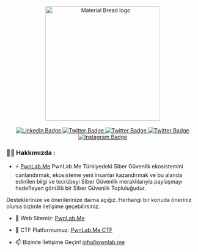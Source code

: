 <div id="header" align="center">
  <img width="300" src="https://pwnlab.me/wp-content/webp-express/webp-images/uploads/2020/11/Logo2334.png.webp" alt="Material Bread logo">
</div><br>

<div id="badges" align="center">
  <a href="https://www.linkedin.com/company/pwnlab/">
    <img src="https://img.shields.io/badge/LinkedIn-blue?style=for-the-badge&logo=linkedin&logoColor=white" alt="LinkedIn Badge"/>
  </a>
  <a href="https://twitter.com/PwnlabMe">
    <img src="https://img.shields.io/badge/Twitter-blue?style=for-the-badge&logo=twitter&logoColor=white" alt="Twitter Badge"/>
  </a>
  <a href="https://discord.gg/GYzrXcGTbr">
    <img src="https://img.shields.io/badge/Discord-blue?style=for-the-badge&logo=discord&logoColor=white" alt="Twitter Badge"/>
  </a>
  <a href="https://t.me/hackcoderepeat">
    <img src="https://img.shields.io/badge/Telegram-blue?style=for-the-badge&logo=telegram&logoColor=white" alt="Twitter Badge"/>
  </a>
    <a href="https://www.instagram.com/pwnlab.me/">
    <img src="https://img.shields.io/badge/Instagram-purple?style=for-the-badge&logo=instagram&logoColor=white" alt="Instagram Badge"/>
  </a>
</div>

### :man_technologist: Hakkımızda :

- :zap: [PwnLab.Me](https://pwnlab.me) PwnLab.Me Türkiyedeki Siber Güvenlik ekosistemini canlandırmak, ekosisteme yeni insanlar kazandırmak ve bu alanda edinilen bilgi ve tecrübeyi Siber Güvenlik meraklılarıyla paylaşmayı hedefleyen gönüllü bir Siber Güvenlik Topluluğudur.

Desteklerinize ve önerilerinize daima açığız. Herhangi bir konuda öneriniz olursa bizimle iletişime geçebilirsiniz.



- :telescope: Web Sitemiz: [PwnLab.Me](https://pwnlab.me)

- :telescope: CTF Platformumuz: [PwnLab.Me CTF](https://ctf.pwnlab.me)

- :mailbox: Bizimle İletişime Geçin! [info@pwnlab.me](mailto:info@pwnlab.me)

